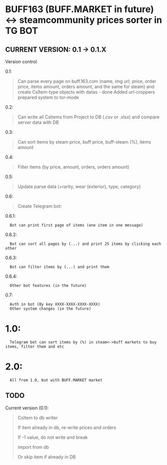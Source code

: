 # BUFF163 (BUFF.MARKET in future) <-> steamcommunity prices sorter in TG BOT

## CURRENT VERSION: 0.1 -> 0.1.X

Version control

0.1:
  
  >Can parse every page on buff.163.com (name, img url; price, order price, items amount, orders amount, and the same for steam) and create CsItem-type objects with datas - done
      Added url-croppers
      prepared system to tor-mode
  
0.2:

  >Can write all CsItems from Project to DB (.csv or .xlsx) and compare server data with DB
  
0.3:

  >Can sort items by steam price, buff price, buff-steam (%), items amount
  
0.4:

  >Filter items (by price, amount, orders, orders amount)
  
0.5:

  >Update parse data (+rarity, wear (exterior), type, category)
  
0.6:

  >Create Telegram bot:
  
  0.6.1:
  
      Bot can print first page of items (one item in one message)
    
  0.6.2:
  
      Bot can sort all pages by (...) and print 25 items by clicking each other
    
   0.6.3:
   
      Bot can filter items by (...) and print them
    
   0.6.4:
    
      Other bot features (in the future)
      
0.7:
      
      Auth in bot (By key XXXX-XXXX-XXXX-XXXX)
      Other system changes (in the future)
  
# 1.0:
      Telegram bot can sort items by (%) in steam<->buff markets to buy items, filter them and etc
  
# 2.0:
      All from 1.0, but with BUFF.MARKET market


## TODO

Current version (0.1):
  > CsItem to db writer
  > 
  > If item already in db, re-write prices and orders
  > 
  > If -1 value, do not write and break
  > 
  > import from db
  >
  > Or skip item if already in DB
  


